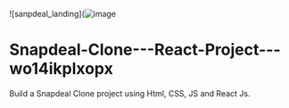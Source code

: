 ![sanpdeal_landing](![image](https://user-images.githubusercontent.com/107303734/231084150-652bf988-0488-49c3-bd16-bbede16841c7.png)

# Snapdeal-Clone---React-Project---wo14ikplxopx
Build a Snapdeal Clone project using Html, CSS, JS and React Js.

